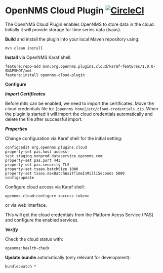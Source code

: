 # OpenNMS Cloud Plugin [![CircleCI](https://circleci.com/gh/OpenNMS/opennms-cloud-plugin.svg?style=svg)](https://circleci.com/gh/OpenNMS/opennms-cloud-plugin)

The OpenNMS Cloud Plugin enables OpenNMS to store data in the cloud.
Initially it will provide storage for time series data (tsaas).

**Build** and install the plugin into your local Maven repository using:
```
mvn clean install
```

**Install** via OpenNMS Karaf shell:
```
feature:repo-add mvn:org.opennms.plugins.cloud/karaf-features/1.0.0-SNAPSHOT/xml
feature:install opennms-cloud-plugin
```
**Configure**

***Import Certificates***

Before mtls can be enabled, we need to import the certificates.
Move the cloud credentials file to: `[opennms.home]/etc/cloud-credentials.zip`.
When the plugin is started it will import the cloud credentials automatically and delete the file after successful import.

***Properties***

Change configuration via Karaf shell for the initial setting:
```
config:edit org.opennms.plugins.cloud
property-set pas.host access-test.staging.nonprod.dataservice.opennms.com
property-set pas.port 443
property-set pas.security TLS
property-set tsaas.batchSize 1000
property-set tsaas.maxBatchWaitTimeInMilliSeconds 5000
config:update
```

Configure cloud access via Karaf shell:
```
opennms-cloud:configure <access token>
```
or via web interface.

This will get the cloud credentials from the Platform Acess Service (PAS) and configure the enabled services.

***Verify***

Check the cloud status with: 
```
opennms:health-check
```

**Update bundle** automatically (only relevant for development):
```
bundle:watch *
```